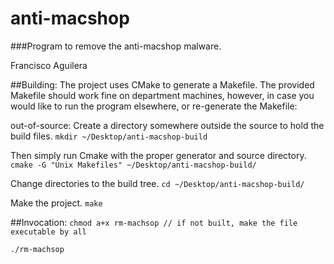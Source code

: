 # anti-macshop
###Program to remove the anti-macshop malware.

Francisco Aguilera

##Building:
The project uses CMake to generate a Makefile. The provided Makefile should work fine on department machines, however, in case you would like to run the program elsewhere, or re-generate the Makefile:

out-of-source: Create a directory somewhere outside the source to hold the build files.
`mkdir ~/Desktop/anti-macshop-build`

Then simply run Cmake with the proper generator and source directory.
`cmake -G "Unix Makefiles" ~/Desktop/anti-macshop-build/`

Change directories to the build tree.
`cd ~/Desktop/anti-macshop-build/`

Make the project.
`make`

##Invocation:
`chmod a+x rm-machsop // if not built, make the file executable by all`

`./rm-machsop`
